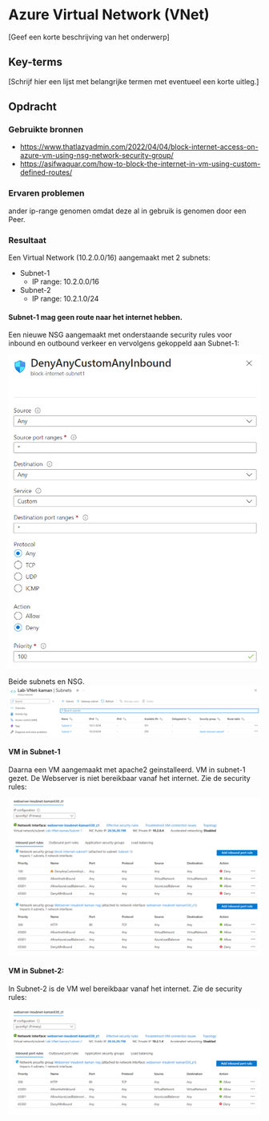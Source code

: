 # Azure Virtual Network (VNet)

[Geef een korte beschrijving van het onderwerp]

## Key-terms
[Schrijf hier een lijst met belangrijke termen met eventueel een korte uitleg.]

## Opdracht


### Gebruikte bronnen
- https://www.thatlazyadmin.com/2022/04/04/block-internet-access-on-azure-vm-using-nsg-network-security-group/
- https://asifwaquar.com/how-to-block-the-internet-in-vm-using-custom-defined-routes/

### Ervaren problemen
ander ip-range genomen omdat deze al in gebruik is genomen door een Peer.

### Resultaat
Een Virtual Network (10.2.0.0/16) aangemaakt met 2 subnets:
- Subnet-1
    - IP range: 10.2.0.0/16
- Subnet-2
    - IP range: 10.2.1.0/24

#### Subnet-1 mag geen route naar het internet hebben.
Een nieuwe NSG aangemaakt met onderstaande security rules voor inbound en outbound verkeer en vervolgens gekoppeld aan Subnet-1:

![Image](https://github.com/techgrounds/techgrounds-kaman/blob/main/00_includes/AZ-10_screen02.png)

Beide subnets en NSG.
![Image](https://github.com/techgrounds/techgrounds-kaman/blob/main/00_includes/AZ-10_screen03.png)


#### VM in Subnet-1
Daarna een VM aangemaakt met apache2 geinstalleerd.
VM in subnet-1 gezet. De Webserver is niet bereikbaar vanaf het internet. Zie de security rules:

![Image](https://github.com/techgrounds/techgrounds-kaman/blob/main/00_includes/AZ-10_screen04.png)


#### VM in Subnet-2:
In Subnet-2 is de VM wel bereikbaar vanaf het internet. Zie de security rules:

![Image](https://github.com/techgrounds/techgrounds-kaman/blob/main/00_includes/AZ-10_screen05.png)
